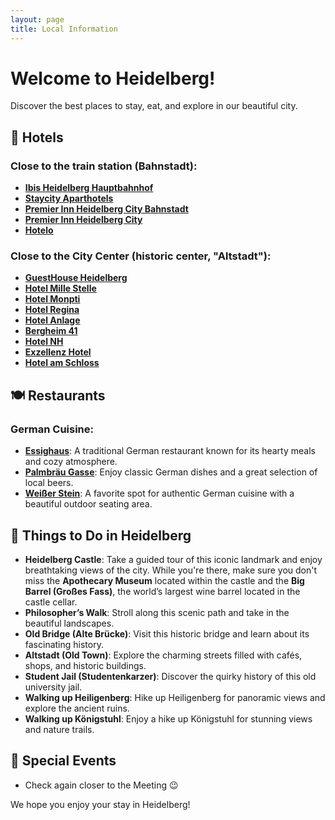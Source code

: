```yaml
---
layout: page
title: Local Information
---
```


# Welcome to Heidelberg!

Discover the best places to stay, eat, and explore in our beautiful city.

## 🏨 Hotels
### Close to the train station (Bahnstadt):
- **[Ibis Heidelberg Hauptbahnhof]((https://all.accor.com/hotel/1447/index.en.shtml))**
- **[Staycity Aparthotels](https://www.staycity.com/heidelberg/heidelberg)**
- **[Premier Inn Heidelberg City Bahnstadt](https://www.premierinn.com/gb/en/home.html)**
- **[Premier Inn Heidelberg City](https://www.premierinn.com/gb/en/home.html)**
- **[Hotelo](https://hotelo-heidelberg.de/en/)**

### Close to the City Center (historic center, "Altstadt"):
- **[GuestHouse Heidelberg](http://www.guesthouse-hd.de/ghouse/website.nsf/index.html?openpage&L=2)**
- **[Hotel Mille Stelle](https://www.millestelle.de/en/home/)**
- **[Hotel Monpti](https://www.hotel-monpti.de/en/)**
- **[Hotel Regina](http://www.hotel-regina.de/index.php?page=start)**
- **[Hotel Anlage](https://hotel-anlage.de/?lang=en)**
- **[Bergheim 41](https://www.bergheim41.de/en/)**
- **[Hotel NH](https://www.nh-hotels.com/en/hotel/nh-collection-heidelberg)**
- **[Exzellenz Hotel](https://the-heidelberg.de/en/)**
- **[Hotel am Schloss](https://www.hotels-in-heidelberg.de/en/)**

## 🍽️ Restaurants
### German Cuisine:
- **[Essighaus](#)**: A traditional German restaurant known for its hearty meals and cozy atmosphere.
- **[Palmbräu Gasse](#)**: Enjoy classic German dishes and a great selection of local beers.
- **[Weißer Stein](#)**: A favorite spot for authentic German cuisine with a beautiful outdoor seating area.

<!--
- **[Restaurant A](#)**: Enjoy gourmet dining with a menu that changes seasonally.
- **[Restaurant B](#)**: A local favorite for traditional German cuisine.
- **[Restaurant C](#)**: Perfect for a casual meal with friends and family.
-->

## 🌟 Things to Do in Heidelberg
- **Heidelberg Castle**: Take a guided tour of this iconic landmark and enjoy breathtaking views of the city. While you're there, make sure you don't miss the **Apothecary Museum** located within the castle and the **Big Barrel (Großes Fass)**, the world’s largest wine barrel located in the castle cellar.
- **Philosopher’s Walk**: Stroll along this scenic path and take in the beautiful landscapes.
- **Old Bridge (Alte Brücke)**: Visit this historic bridge and learn about its fascinating history.
- **Altstadt (Old Town)**: Explore the charming streets filled with cafés, shops, and historic buildings.
- **Student Jail (Studentenkarzer)**: Discover the quirky history of this old university jail.
- **Walking up Heiligenberg**: Hike up Heiligenberg for panoramic views and explore the ancient ruins.
- **Walking up Königstuhl**: Enjoy a hike up Königstuhl for stunning views and nature trails.


## 🎉 Special Events
- Check again closer to the Meeting 😉
<!--
- **Heidelberg Spring Festival**: Celebrate the arrival of spring with local music, food, and festivities.
- **Christmas Market**: Experience the magic of Heidelberg’s Christmas Market with its festive stalls and decorations.
-->

We hope you enjoy your stay in Heidelberg!